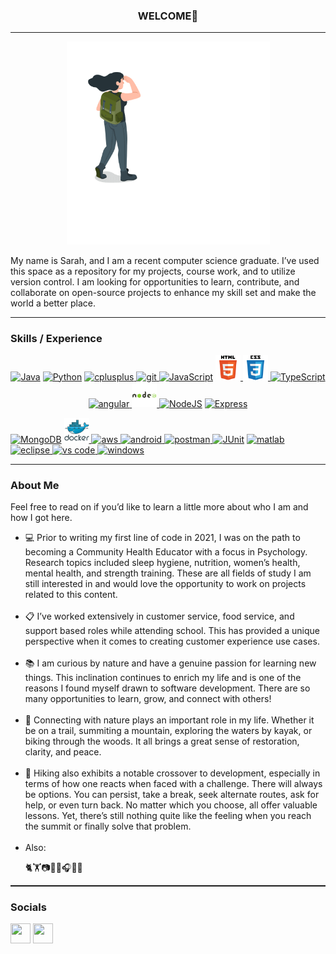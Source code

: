 ### <p align="center">WELCOME👋</p>
 <hr />
 <p align="center"><img src="Journey.gif" alt="Nature illustrations by Storyset" width="325" height="325"> </p>

<p>My name is Sarah, and I am a recent computer science graduate. I’ve used this space as a repository for my projects, course work, and to utilize version control. I am looking for opportunities to learn, contribute, and collaborate on open-source projects to enhance my skill set and make the world a better place.</p>

<hr />

### Skills / Experience
<p align="center">
<a href="https://www.oracle.com/java/" target="_blank" rel="noreferrer"><img src="https://raw.githubusercontent.com/danielcranney/readme-generator/main/public/icons/skills/java-colored.svg" width="36" height="36" alt="Java" /></a>
<a href="https://www.python.org/" target="_blank" rel="noreferrer"><img src="https://raw.githubusercontent.com/danielcranney/readme-generator/main/public/icons/skills/python-colored.svg" width="36" height="36" alt="Python" /></a>
 <a href="https://www.w3schools.com/cpp/" target="_blank" rel="noreferrer"> <img src="https://user-images.githubusercontent.com/25181517/192106073-90fffafe-3562-4ff9-a37e-c77a2da0ff58.png" alt="cplusplus" width="36" height="36" /> </a> 
 <a href="https://git-scm.com/" target="_blank" rel="noreferrer"> <img src="https://www.vectorlogo.zone/logos/git-scm/git-scm-icon.svg" alt="git" width="36" height="36"/> </a>
 <a href="https://developer.mozilla.org/en-US/docs/Web/JavaScript" target="_blank" rel="noreferrer"><img src="https://raw.githubusercontent.com/danielcranney/readme-generator/main/public/icons/skills/javascript-colored.svg" width="36" height="36" alt="JavaScript" /></a>
<a href="https://www.w3.org/html/" target="_blank" rel="noreferrer"> <img src="https://raw.githubusercontent.com/devicons/devicon/master/icons/html5/html5-original-wordmark.svg" alt="html5" width="40" height="40"/> </a> 
<a href="https://www.w3schools.com/css/" target="_blank" rel="noreferrer"> <img src="https://raw.githubusercontent.com/devicons/devicon/master/icons/css3/css3-original-wordmark.svg" alt="css3" width="40" height="40"/> </a>
<a href="https://www.typescriptlang.org/" target="_blank" rel="noreferrer"><img src="https://raw.githubusercontent.com/danielcranney/readme-generator/main/public/icons/skills/typescript-colored.svg" width="36" height="36" alt="TypeScript" /></a> <a href="https://angular.io" target="_blank" rel="noreferrer"> <img src="https://angular.io/assets/images/logos/angular/angular.svg" alt="angular" width="40" height="40"/> </a>
 <a href="https://nodejs.org" target="_blank" rel="noreferrer"> <img src="https://raw.githubusercontent.com/devicons/devicon/master/icons/nodejs/nodejs-original-wordmark.svg" alt="nodejs" width="40" height="40"/> </a> <a href="https://nodejs.org/en/" target="_blank" rel="noreferrer"><img src="https://raw.githubusercontent.com/danielcranney/readme-generator/main/public/icons/skills/nodejs-colored.svg" width="36" height="36" alt="NodeJS" /></a>
<a href="https://expressjs.com/" target="_blank" rel="noreferrer"><img src="https://user-images.githubusercontent.com/25181517/183859966-a3462d8d-1bc7-4880-b353-e2cbed900ed6.png" width="36" height="36" alt="Express" /></a>
     
<a href="https://www.mongodb.com/" target="_blank" rel="noreferrer"><img src="https://raw.githubusercontent.com/danielcranney/readme-generator/main/public/icons/skills/mongodb-colored.svg" width="36" height="36" alt="MongoDB" /></a>
<a href="https://www.docker.com/" target="_blank" rel="noreferrer"> <img src="https://raw.githubusercontent.com/devicons/devicon/master/icons/docker/docker-original-wordmark.svg" alt="docker" width="40" height="40"/> </a> 
<a href="https://aws.amazon.com" target="_blank" rel="noreferrer"> <img src="https://user-images.githubusercontent.com/25181517/183896132-54262f2e-6d98-41e3-8888-e40ab5a17326.png" alt="aws" width="40" height="40"/> </a>
 <a href="https://developer.android.com" target="_blank" rel="noreferrer"> <img src="https://user-images.githubusercontent.com/25181517/117269608-b7dcfb80-ae58-11eb-8e66-6cc8753553f0.png" alt="android" width="40" height="40"/> </a>
 <a href="https://postman.com" target="_blank" rel="noreferrer"> <img src="https://www.vectorlogo.zone/logos/getpostman/getpostman-icon.svg" alt="postman" width="40" height="40"/> </a>
<a href="https://junit.org/junit5/" target="_blank" rel="noreferrer"><img src="https://user-images.githubusercontent.com/25181517/117533873-484d4480-afef-11eb-9fad-67c8605e3592.png" alt="JUnit" width="40" height="40"></a>
<a href="https://www.mathworks.com/" target="_blank" rel="noreferrer"> <img src="https://upload.wikimedia.org/wikipedia/commons/2/21/Matlab_Logo.png" alt="matlab" width="40" height="40"/> </a>
<a href="https://eclipseide.org/" target="_blank" rel="noreferrer"> <img src="https://user-images.githubusercontent.com/25181517/192108892-6e9b5cdf-4e35-4a70-ad9a-801a93a07c1c.png" alt="eclipse" width="36" height="36"/> </a>
<a href="https://code.visualstudio.com/" target="_blank" rel="noreferrer"> <img src="https://user-images.githubusercontent.com/25181517/192108891-d86b6220-e232-423a-bf5f-90903e6887c3.png" alt="vs code" width="36" height="36"/> </a>
<a href="" target="_blank" rel="noreferrer"><img src="https://user-images.githubusercontent.com/25181517/186884150-05e9ff6d-340e-4802-9533-2c3f02363ee3.png" alt="windows" width="36" height="36"></a>
</p>  
<hr />



### About Me
<p>Feel free to read on if you’d like to learn a little more about who I am and how I got here.</p>
<ul>
<li>💻 Prior to writing my first line of code in 2021, I was on the path to becoming a Community Health Educator with a focus in Psychology. Research topics included sleep hygiene, nutrition, women’s health, mental health, and strength training. These are all fields of study I am still interested in and would love the opportunity to work on projects related to this content.</li><br />
<li>📋 I’ve worked extensively in customer service, food service, and support based roles while attending school. This has provided a unique perspective when it comes to creating customer experience use cases.</li><br />
<li>📚 I am curious by nature and have a genuine passion for learning new things. This inclination continues to enrich my life and is one of the reasons I found myself drawn to software development. There are so many opportunities to learn, grow, and connect with others!</li><br />
<li>🌲 Connecting with nature plays an important role in my life. Whether it be on a trail, summiting a mountain, exploring the waters by kayak, or biking through the woods. It all brings a great sense of restoration, clarity, and peace. </li><br />
<li>🗻 Hiking also exhibits a notable crossover to development, especially in terms of how one reacts when faced with a challenge. There will always be options. You can persist, take a break, seek alternate routes, ask for help, or even turn back. No matter which you choose, all offer valuable lessons. Yet, there’s still nothing quite like the feeling when you reach the summit or finally solve that problem.</li><br />
<li>Also:

 🐈🏋️📷🎨🧶🎧🌱🌌</li>
</ul>
<hr style="height:2px" />


### Socials
                  
<p align="left"> <a href="https://www.github.com/Syptr" target="_blank" rel="noopener noreferrer"><img src="https://raw.githubusercontent.com/danielcranney/readme-generator/main/public/icons/socials/github.svg" width="32" height="32" /></a> <a href="https://www.linkedin.com/in/sjodrey" target="_blank" rel="noopener noreferrer"><img src="https://raw.githubusercontent.com/danielcranney/readme-generator/main/public/icons/socials/linkedin.svg" width="32" height="32" /></a></p>
